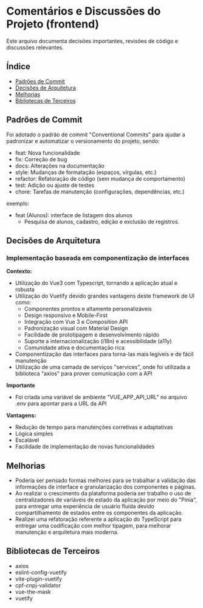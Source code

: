 # Comentários e Discussões do Projeto (frontend)

Este arquivo documenta decisões importantes, revisões de código e discussões relevantes.

## Índice

- [Padrões de Commit](#padrões-de-commit)
- [Decisões de Arquitetura](#decisões-de-arquitetura)
- [Melhorias](#melhorias)
- [Bibliotecas de Terceiros](#bibliotecas-de-terceiros)

## Padrões de Commit

Foi adotado o padrão de commit "Conventional Commits" para ajudar a padronizar e automatizar o versionamento do projeto, sendo:

- feat: Nova funcionalidade
- fix: Correção de bug
- docs: Alterações na documentação
- style: Mudanças de formatação (espaços, vírgulas, etc.)
- refactor: Refatoração de código (sem mudança de comportamento)
- test: Adição ou ajuste de testes
- chore: Tarefas de manutenção (configurações, dependências, etc.)

exemplo:

- feat (Alunos): interface de listagem dos alunos
  - Pesquisa de alunos, cadastro, edição e exclusão de registros.

## Decisões de Arquitetura

### Implementação baseada em componentização de interfaces

**Contexto:**

- Utilização do Vue3 com Typescript, tornando a aplicação atual e robusta
- Utilização do Vuetify devido grandes vantagens deste framework de UI como:
  - Componentes prontos e altamente personalizáveis
  - Design responsivo e Mobile-First
  - Integração com Vue 3 e Composition API
  - Padronização visual com Material Design
  - Facilidade de prototipagem e desenvolvimento rápido
  - Suporte a internacionalização (i18n) e acessibilidade (a11y)
  - Comunidade ativa e documentação rica
- Componentização das interfaces para torna-las mais legíveis e de fácil manutenção
- Utilização de uma camada de serviços "services", onde foi utilizada a biblioteca "axios" para prover comunicação com a API

**Importante**

- Foi criada uma variável de ambiente "VUE_APP_API_URL" no arquivo .env para apontar para a URL da API

**Vantagens:**

- Redução de tempo para manutenções corretivas e adaptativas
- Lógica simples
- Escalável
- Facilidade de implementação de novas funcionalidades

## Melhorias

- Poderia ser pensado formas melhores para se trabalhar a validação das informações de interface e granularização dos componentes e páginas.
- Ao realizar o crescimento da plataforma poderia ser trabalho o uso de centralizadores de variáveis de estado da aplicação por meio do "Pinia", para entregar uma experiência de usuário fluída devido compartilhamento de estados entre os componentes da aplicação.
- Realizei uma refatoração referente a aplicação do TypeScript para entregar uma codificação com melhor tipagem, para melhorar manutenção e arquitetura mais moderna.

## Bibliotecas de Terceiros

- axios
- eslint-config-vuetify
- vite-plugin-vuetify
- cpf-cnpj-validator
- vue-the-mask
- vuetify
